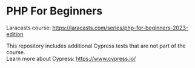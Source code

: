 # PHP For Beginners
Laracasts course: https://laracasts.com/series/php-for-beginners-2023-edition

This repository includes additional Cypress tests that are not part of the course.\
Learn more about Cypress: https://www.cypress.io/
